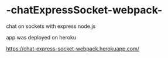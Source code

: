# -chatExpressSocket-webpack-
chat on sockets with express node.js 

app was deployed on heroku 

https://chat-express-socket-webpack.herokuapp.com/
